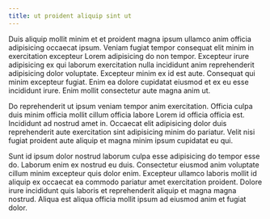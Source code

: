 ```yaml
---
title: ut proident aliquip sint ut
---
```


Duis aliquip mollit minim et et proident magna ipsum ullamco anim officia adipisicing occaecat ipsum. Veniam fugiat tempor consequat elit minim in exercitation excepteur Lorem adipisicing do non tempor. Excepteur irure adipisicing ex qui laborum exercitation nulla incididunt anim reprehenderit adipisicing dolor voluptate. Excepteur minim ex id est aute. Consequat qui minim excepteur fugiat. Enim ea dolore cupidatat eiusmod et ex eu esse incididunt irure. Enim mollit consectetur aute magna anim ut.

Do reprehenderit ut ipsum veniam tempor anim exercitation. Officia culpa duis minim officia mollit cillum officia labore Lorem id officia officia est. Incididunt ad nostrud amet in. Occaecat elit adipisicing dolor duis reprehenderit aute exercitation sint adipisicing minim do pariatur. Velit nisi fugiat proident aute aliquip et magna minim ipsum cupidatat eu qui.

Sunt id ipsum dolor nostrud laborum culpa esse adipisicing do tempor esse do. Laborum enim ex nostrud eu duis. Consectetur eiusmod anim voluptate cillum minim excepteur quis dolor enim. Excepteur ullamco laboris mollit id aliquip ex occaecat ea commodo pariatur amet exercitation proident. Dolore irure incididunt quis laboris et reprehenderit aliquip et magna magna nostrud. Aliqua est aliqua officia mollit ipsum ad eiusmod anim et fugiat dolor.